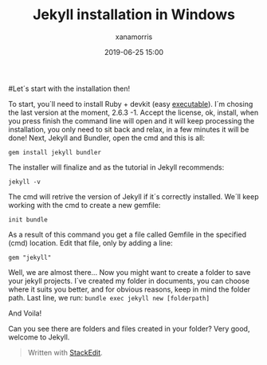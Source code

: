 ﻿---
title: Jekyll installation in Windows 
layout: post
date: 2019-06-25 15:00
image: /assets/images/jekyllgithub.jpg
headerImage: true
tag:
- Jekyll
category: blog
author: xanamorris
description: Jekyll installation
hidden: true
---


#Let´s start with the installation then! 


To start, you´ll need to install Ruby + devkit (easy [executable](https://rubyinstaller.org/downloads/)). I´m chosing the last version at the moment, 2.6.3 -1. Accept the license, ok, install, when you press finish the command line will open and it will keep processing the installation, you only need to sit back and relax, in a few minutes it will be done! 
Next, Jekyll and Bundler, open the cmd and this is all:  

    gem install jekyll bundler

The installer will finalize and as the tutorial in Jekyll recommends: 

    jekyll -v
The cmd will retrive the version of Jekyll if it´s correctly installed. 
We´ll keep working with the cmd to create a new gemfile: 

    init bundle
As a result of this command you get a file called Gemfile in the specified (cmd) location. 
Edit that file, only by adding a line: 

    gem "jekyll"
Well, we are almost there... Now you might want to create a folder to save your jekyll projects. I´ve created my folder in documents, you can choose where it suits you better, and for obvious reasons, keep in mind the folder path. 
Last line, we run: `bundle exec jekyll new [folderpath]`

And Voila! 

Can you see there are folders and files created in your folder? Very good, welcome to Jekyll. 


> Written with [StackEdit](https://stackedit.io/).
